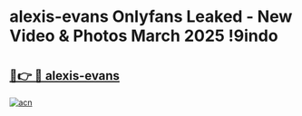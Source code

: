 # alexis-evans Onlyfans Leaked - New Video & Photos March 2025 !9indo

# <h2><a href="https://lpx3hh.iuczelnia.edu.pl?title=alexis-evans&ref=9indo">🔗👉 🔴 alexis-evans</a></h2>

[![acn](https://github.com/user-attachments/assets/0f9c940e-d8b0-45ae-aac7-cd30a18b3e1c)](https://lpx3hh.iuczelnia.edu.pl?title=alexis-evans&ref=9indo)

